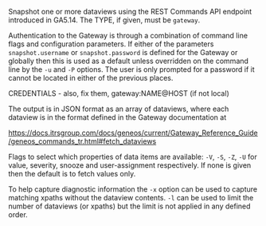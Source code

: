 Snapshot one or more dataviews using the REST Commands API endpoint
introduced in GA5.14. The TYPE, if given, must be `gateway`.

Authentication to the Gateway is through a combination of command line
flags and configuration parameters. If either of the parameters
`snapshot.username` or `snapshot.password` is defined for the Gateway or
globally then this is used as a default unless overridden on the command
line by the `-u` and `-P` options. The user is only prompted for a
password if it cannot be located in either of the previous places.

CREDENTIALS - also, fix them, gateway:NAME@HOST (if not local)

The output is in JSON format as an array of dataviews, where each
dataview is in the format defined in the Gateway documentation at

<https://docs.itrsgroup.com/docs/geneos/current/Gateway_Reference_Guide/geneos_commands_tr.html#fetch_dataviews>

Flags to select which properties of data items are available: `-V`,
`-S`, `-Z`, `-U` for value, severity, snooze and user-assignment
respectively. If none is given then the default is to fetch values only.

To help capture diagnostic information the `-x` option can be used to
capture matching xpaths without the dataview contents. `-l` can be used
to limit the number of dataviews (or xpaths) but the limit is not
applied in any defined order.
